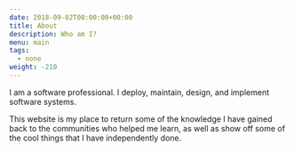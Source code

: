 ```yaml
---
date: 2018-09-02T00:00:00+00:00
title: About
description: Who am I?
menu: main
tags:
  - none
weight: -210
---
```

I am a software professional. I deploy, maintain, design, and implement software systems.

This website is my place to return some of the knowledge I have gained back to the communities who helped me learn, as well as show off some of the cool things that I have independently done.
